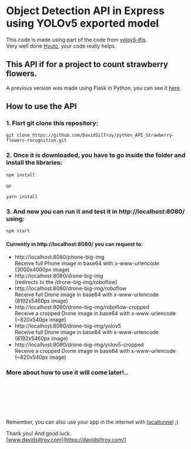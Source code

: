 # Object Detection API in Express using YOLOv5 exported model
This code is made using part of the code from [yolov5-tfjs](https://github.com/Hyuto/yolov5-tfjs). </br>
Very well done [Hyuto](https://github.com/Hyuto), your code really helps.

## This API if for a project to count strawberry flowers. 
A previous version was made using Flask in Python, you can see it [here](https://github.com/DavidSilTroy/python_API_Strawberry-flowers-recognition).

## How to use the API
### 1. Fisrt git clone this repository:
```
git clone https://github.com/DavidSilTroy/python_API_Strawberry-flowers-recognition.git
```
### 2. Once it is downloaded, you have to go inside the folder and install the libraries:
```
npm install
```
or
```
yarn install
```
### 3. And now you can run it and test it in http://localhost:8080/ using:
```
npm start
```
#### Currently in http://localhost:8080/ you can request to:

- http://localhost:8080/phone-big-img </br> Receive full Phone image in base64 with x-www-urlencode (3000x4000px image)
- http://localhost:8080/drone-big-img </br> (redirects to the /drone-big-img/roboflow) 
- http://localhost:8080/drone-big-img/roboflow  </br> Receive full Drone image in base64 with x-www-urlencode (8192x5460px image)
- http://localhost:8080/drone-big-img/roboflow-cropped  </br> Receive a cropped Drone image in base64 with x-www-urlencode (~820x540px image)
- http://localhost:8080/drone-big-img/yolov5  </br> Receive full Drone image in base64 with x-www-urlencode (8192x5460px image)
- http://localhost:8080/drone-big-img/yolov5-cropped  </br> Receive a cropped Drone image in base64 with x-www-urlencode (~820x540px image)


### More about how to use it will come later!..

</br></br></br></br></br>

Remember, you can also use your app in the internet with [localtunnel](https://github.com/localtunnel/localtunnel) ;)

Thank you! And good luck. </br>
[www.davidsiltroy.com](https://davidsiltroy.com/)

